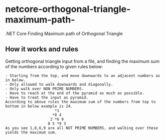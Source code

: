 # netcore-orthogonal-triangle-maximum-path-
.NET Core Finding Maximum path of Orthogonal Triangle

## How it works and rules
Getting orthogonal triangle input from a file, and finding the maximum sum of the numbers according to given rules below:

	- Starting from the top, and move downwards to an adjacent numbers as in below.
	- Only allowed to walk downwards and diagonally.
	- Only walk over NON PRIME NUMBERS.
	- Have to reach at the end of the pyramid as much as possible.
	- Have to treat the input as pyramid.
	According to above rules the maximum sum of the numbers from top to bottom in below example is 24.
	                      *1
	                     *8 4
	                    2 *6 9
	                   8 5 *9 3 	
	As you see 1,8,6,9 are all NOT PRIME NUMBERS, and walking over these yields the maximum sum.
